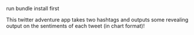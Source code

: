 run bundle install first

This twitter adventure app takes two hashtags and outputs some revealing output on the sentiments of each tweet (in chart format)!
